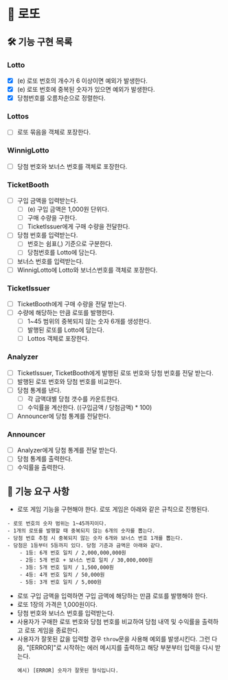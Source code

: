 # 🎰 로또

## 🛠️ 기능 구현 목록

### Lotto

- [x] (e) 로또 번호의 개수가 6 이상이면 예외가 발생한다.
- [x] (e) 로또 번호에 중복된 숫자가 있으면 예외가 발생한다.
- [x] 당첨번호를 오름차순으로 정렬한다.

### Lottos

- [ ] 로또 묶음을 객체로 포장한다.

### WinnigLotto

- [ ] 당첨 번호와 보너스 번호를 객체로 포장한다.

### TicketBooth

- [ ] 구입 금액을 입력받는다.
  - [ ] (e) 구입 금액은 1,000원 단위다.
  - [ ] 구매 수량을 구한다.
  - [ ] TicketIssuer에게 구매 수량을 전달한다.
- [ ] 당첨 번호를 입력받는다.
  - [ ] 번호는 쉼표(,) 기준으로 구분한다.
  - [ ] 당첨번호를 Lotto에 담는다.
- [ ] 보너스 번호를 입력받는다.
- [ ] WinnigLotto에 Lotto와 보너스번호를 객체로 포장한다.

### TicketIssuer

- [ ] TicketBooth에게 구매 수량을 전달 받는다.
- [ ] 수량에 해당하는 만큼 로또를 발행한다.
  - [ ] 1~45 범위의 중복되지 않는 숫자 6개를 생성한다.
  - [ ] 발행된 로또를 Lotto에 담는다.
  - [ ] Lottos 객체로 포장한다.

### Analyzer

- [ ] TicketIssuer, TicketBooth에게 발행된 로또 번호와 당첨 번호를 전달 받는다.
- [ ] 발행된 로또 번호와 당첨 번호를 비교한다.
- [ ] 당첨 통계를 낸다.
  - [ ] 각 금액대별 당첨 갯수를 카운트한다.
  - [ ] 수익률을 계산한다. ((구입금액 / 당첨금액) \* 100)
- [ ] Announcer에 당첨 통계를 전달한다.

### Announcer

- [ ] Analyzer에게 당첨 통계를 전달 받는다.
- [ ] 당첨 통계를 출력한다.
- [ ] 수익률을 출력한다.

## 🚀 기능 요구 사항

- 로또 게임 기능을 구현해야 한다. 로또 게임은 아래와 같은 규칙으로 진행된다.

```
- 로또 번호의 숫자 범위는 1~45까지이다.
- 1개의 로또를 발행할 때 중복되지 않는 6개의 숫자를 뽑는다.
- 당첨 번호 추첨 시 중복되지 않는 숫자 6개와 보너스 번호 1개를 뽑는다.
- 당첨은 1등부터 5등까지 있다. 당첨 기준과 금액은 아래와 같다.
    - 1등: 6개 번호 일치 / 2,000,000,000원
    - 2등: 5개 번호 + 보너스 번호 일치 / 30,000,000원
    - 3등: 5개 번호 일치 / 1,500,000원
    - 4등: 4개 번호 일치 / 50,000원
    - 5등: 3개 번호 일치 / 5,000원
```

- 로또 구입 금액을 입력하면 구입 금액에 해당하는 만큼 로또를 발행해야 한다.
- 로또 1장의 가격은 1,000원이다.
- 당첨 번호와 보너스 번호를 입력받는다.
- 사용자가 구매한 로또 번호와 당첨 번호를 비교하여 당첨 내역 및 수익률을 출력하고 로또 게임을 종료한다.
- 사용자가 잘못된 값을 입력할 경우 `throw`문을 사용해 예외를 발생시킨다. 그런 다음, "[ERROR]"로 시작하는 에러 메시지를 출력하고 해당 부분부터 입력을 다시 받는다.
  ```
  예시) [ERROR] 숫자가 잘못된 형식입니다.
  ```
